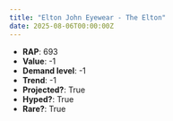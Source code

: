 ```yaml
---
title: "Elton John Eyewear - The Elton"
date: 2025-08-06T00:00:00Z
---
```

- **RAP**: 693
- **Value**: -1
- **Demand level**: -1
- **Trend**: -1
- **Projected?**: True
- **Hyped?**: True
- **Rare?**: True
